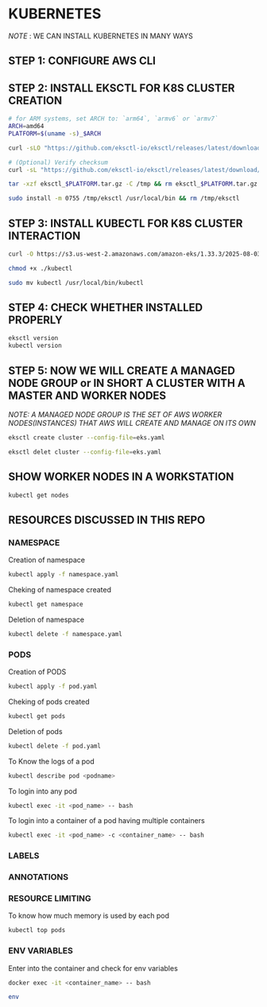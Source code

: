 # KUBERNETES

*NOTE* : WE CAN INSTALL KUBERNETES IN MANY WAYS 

## STEP 1: CONFIGURE AWS CLI
## STEP 2: INSTALL EKSCTL FOR K8S CLUSTER CREATION

```bash
# for ARM systems, set ARCH to: `arm64`, `armv6` or `armv7`
ARCH=amd64
PLATFORM=$(uname -s)_$ARCH

curl -sLO "https://github.com/eksctl-io/eksctl/releases/latest/download/eksctl_$PLATFORM.tar.gz"

# (Optional) Verify checksum
curl -sL "https://github.com/eksctl-io/eksctl/releases/latest/download/eksctl_checksums.txt" | grep $PLATFORM | sha256sum --check

tar -xzf eksctl_$PLATFORM.tar.gz -C /tmp && rm eksctl_$PLATFORM.tar.gz

sudo install -m 0755 /tmp/eksctl /usr/local/bin && rm /tmp/eksctl
```
## STEP 3: INSTALL KUBECTL FOR K8S CLUSTER INTERACTION

```bash
curl -O https://s3.us-west-2.amazonaws.com/amazon-eks/1.33.3/2025-08-03/bin/linux/amd64/kubectl
```
```bash
chmod +x ./kubectl
```
```bash
sudo mv kubectl /usr/local/bin/kubectl
```

## STEP 4: CHECK WHETHER INSTALLED PROPERLY
```bash
eksctl version
kubectl version
```
## STEP 5: NOW WE WILL CREATE A MANAGED NODE GROUP or IN SHORT A CLUSTER WITH A MASTER AND WORKER NODES

*NOTE: A MANAGED NODE GROUP IS THE SET OF AWS WORKER NODES(INSTANCES) THAT AWS WILL CREATE AND MANAGE ON ITS OWN*
```bash
eksctl create cluster --config-file=eks.yaml
```
```bash
eksctl delet cluster --config-file=eks.yaml
```

## SHOW WORKER NODES IN A WORKSTATION

```bash
kubectl get nodes
```

## RESOURCES DISCUSSED IN THIS REPO

### NAMESPACE

Creation of namespace 
```bash
kubectl apply -f namespace.yaml
```

Cheking of namespace created 
```bash
kubectl get namespace
```

Deletion of namespace 
```bash
kubectl delete -f namespace.yaml
```

### PODS

Creation of PODS
```bash
kubectl apply -f pod.yaml
```

Cheking of pods created 
```bash
kubectl get pods
```

Deletion of pods 
```bash
kubectl delete -f pod.yaml
```

To Know the logs of a pod
```bash
kubectl describe pod <podname>
```

To login into any pod 
```bash
kubectl exec -it <pod_name> -- bash
```

To login into a container of a pod having multiple containers
```bash
kubectl exec -it <pod_name> -c <container_name> -- bash
```
### LABELS

### ANNOTATIONS

### RESOURCE LIMITING

To know how much memory is used by each pod
```bash
kubectl top pods
```

### ENV VARIABLES

Enter into the container and check for env variables

```bash
docker exec -it <container_name> -- bash
```
```bash
env
```
